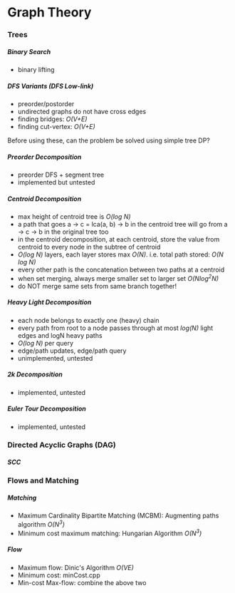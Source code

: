 # Graph Theory

### Trees

##### Binary Search
- binary lifting

##### DFS Variants (DFS Low-link)
- preorder/postorder
- undirected graphs do not have cross edges
- finding bridges: _O(V+E)_
- finding cut-vertex: _O(V+E)_

Before using these, can the problem be solved using simple tree DP?

##### Preorder Decomposition
- preorder DFS + segment tree
- implemented but untested

##### Centroid Decomposition
- max height of centroid tree is _O(log N)_
- a path that goes a -> c = lca(a, b) -> b in the centroid tree will go from a -> c -> b in the original tree too
- in the centroid decomposition, at each centroid, store the value from centroid to every node in the subtree of centroid
- _O(log N)_ layers, each layer stores max _O(N)_. i.e. total path stored: _O(N log N)_
- every other path is the concatenation between two paths at a centroid 
- when set merging, always merge smaller set to larger set _O(Nlog<sup>2</sup>N)_
- do NOT merge same sets from same branch together!

##### Heavy Light Decomposition
- each node belongs to exactly one (heavy) chain
- every path from root to a node passes through at most _log(N)_ light edges and logN heavy paths
- _O(log N)_ per query
- edge/path updates, edge/path query
- unimplemented, untested

##### 2k Decomposition
- implemented, untested

##### Euler Tour Decomposition
- implemented, untested

### Directed Acyclic Graphs (DAG)

##### SCC

### Flows and Matching

##### Matching
- Maximum Cardinality Bipartite Matching (MCBM): Augmenting paths algorithm _O(N<sup>3</sup>)_
- Minimum cost maximum matching: Hungarian Algorithm _O(N<sup>3</sup>)_

##### Flow
- Maximum flow: Dinic's Algorithm _O(VE)_
- Minimum cost: minCost.cpp
- Min-cost Max-flow: combine the above two
